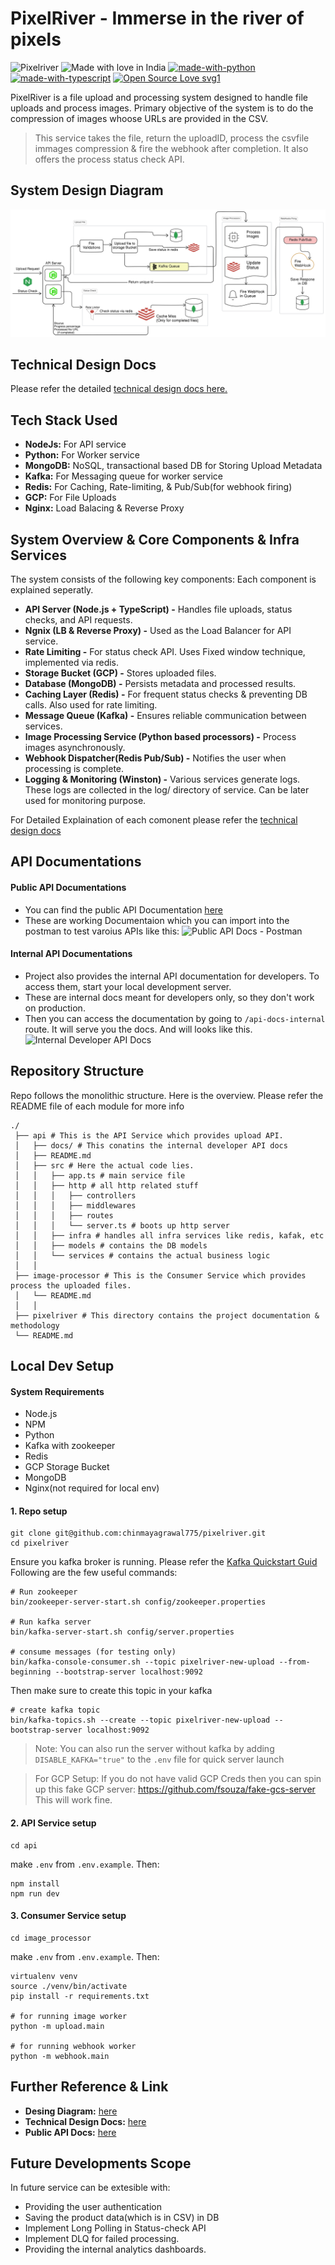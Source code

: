 # PixelRiver - Immerse in the river of pixels

![Pixelriver](https://img.shields.io/badge/pixelriver-blue)
![Made with love in India](https://madewithlove.now.sh/in?heart=true&colorA=%232543d4&colorB=%23f58f00&template=for-the-badge)
[![made-with-python](https://img.shields.io/badge/Made%20with-Python-1f425f.svg)](https://www.python.org/)
[![made-with-typescript](https://shields.io/badge/TypeScript-3178C6?logo=TypeScript&logoColor=FFF&style=flat-square)](https://www.typescriptlang.org/)
[![Open Source Love svg1](https://badges.frapsoft.com/os/v1/open-source.svg?v=103)](https://github.com/ellerbrock/open-source-badges/)

PixelRiver is a file upload and processing system designed to handle file uploads and process images. Primary objective of the system is to do the compression of images whoose URLs are provided in the CSV.

> This service takes the file, return the uploadID, process the csvfile immages compression & fire the webhook after completion. It also offers the process status check API.

## System Design Diagram

<img src="https://github.com/chinmayagrawal775/pixelriver/blob/main/pixelriver/system-design.svg?raw=true" alt="system-design-diagram"></img>

## Technical Design Docs

Please refer the detailed [technical design docs here.](https://github.com/chinmayagrawal775/pixelriver/blob/main/pixelriver/technical-design-document.md)

## Tech Stack Used

- **NodeJs:** For API service
- **Python:** For Worker service
- **MongoDB:** NoSQL, transactional based DB for Storing Upload Metadata
- **Kafka:** For Messaging queue for worker service
- **Redis:** For Caching, Rate-limiting, & Pub/Sub(for webhook firing)
- **GCP:** For File Uploads
- **Nginx:** Load Balacing & Reverse Proxy

## System Overview & Core Components & Infra Services

The system consists of the following key components: Each component is explained seperatly.

- **API Server (Node.js + TypeScript) -** Handles file uploads, status checks, and API requests.
- **Ngnix (LB & Reverse Proxy) -** Used as the Load Balancer for API service.
- **Rate Limiting -** For status check API. Uses Fixed window technique, implemented via redis.
- **Storage Bucket (GCP) -** Stores uploaded files.
- **Database (MongoDB) -** Persists metadata and processed results.
- **Caching Layer (Redis) -** For frequent status checks & preventing DB calls. Also used for rate limiting.
- **Message Queue (Kafka) -** Ensures reliable communication between services.
- **Image Processing Service (Python based processors) -** Process images asynchronously.
- **Webhook Dispatcher(Redis Pub/Sub) -** Notifies the user when processing is complete.
- **Logging & Monitoring (Winston) -** Various services generate logs. These logs are collected in the log/ directory of service. Can be later used for monitoring purpose.

For Detailed Explaination of each comonent please refer the [technical design docs](https://github.com/chinmayagrawal775/pixelriver/blob/main/pixelriver/technical-design-document.md)

## API Documentations

#### Public API Documentations

- You can find the public API Documentation [here](https://documenter.getpostman.com/view/33976849/2sAYkDMLLw)
- These are working Documentaion which you can import into the postman to test varoius APIs like this:
  ![Public API Docs - Postman](https://github.com/user-attachments/assets/6a1ef0e8-3266-4182-8159-d768f5053c24)

#### Internal API Documentations

- Project also provides the internal API documentation for developers. To access them, start your local development server.
- These are internal docs meant for developers only, so they don't work on production.
- Then you can access the documentation by going to `/api-docs-internal` route. It will serve you the docs. And will looks like this.
  ![Internal Developer API Docs](https://github.com/user-attachments/assets/8b7d60a0-c61b-40f0-b85f-c645fb67cb43)

## Repository Structure

Repo follows the monolithic structure.
Here is the overview. Please refer the README file of each module for more info

```
./
 ├── api # This is the API Service which provides upload API.
 │   ├── docs/ # This conatins the internal developer API docs
 │   ├── README.md
 │   ├── src # Here the actual code lies.
 │   │   ├── app.ts # main service file
 │   │   ├── http # all http related stuff
 │   │   │   ├── controllers
 │   │   │   ├── middlewares
 │   │   │   ├── routes
 │   │   │   └── server.ts # boots up http server
 │   │   ├── infra # handles all infra services like redis, kafak, etc
 │   │   ├── models # contains the DB models
 │   │   └── services # contains the actual business logic
 │   │
 ├── image-processor # This is the Consumer Service which provides process the uploaded files.
 │   └── README.md
 │   │
 ├── pixelriver # This directory contains the project documentation & methodology
 └── README.md
```

## Local Dev Setup

#### System Requirements

- Node.js
- NPM
- Python
- Kafka with zookeeper
- Redis
- GCP Storage Bucket
- MongoDB
- Nginx(not required for local env)

#### 1. Repo setup

```
git clone git@github.com:chinmayagrawal775/pixelriver.git
cd pixelriver
```

Ensure you kafka broker is running. Please refer the [Kafka Quickstart Guid](https://kafka.apache.org/quickstart)
Following are the few useful commands:

```
# Run zookeeper
bin/zookeeper-server-start.sh config/zookeeper.properties

# Run kafka server
bin/kafka-server-start.sh config/server.properties

# consume messages (for testing only)
bin/kafka-console-consumer.sh --topic pixelriver-new-upload --from-beginning --bootstrap-server localhost:9092
```

Then make sure to create this topic in your kafka

```
# create kafka topic
bin/kafka-topics.sh --create --topic pixelriver-new-upload --bootstrap-server localhost:9092
```

> Note: You can also run the server without kafka by adding `DISABLE_KAFKA="true"` to the `.env` file for quick server launch

> For GCP Setup: If you do not have valid GCP Creds then you can spin up this fake GCP server: https://github.com/fsouza/fake-gcs-server This will work fine.

#### 2. API Service setup

```
cd api
```

make `.env` from `.env.example`. Then:

```
npm install
npm run dev
```

#### 3. Consumer Service setup

```
cd image_processor
```

make `.env` from `.env.example`. Then:

```
virtualenv venv
source ./venv/bin/activate
pip install -r requirements.txt

# for running image worker
python -m upload.main

# for running webhook worker
python -m webhook.main
```

## Further Reference & Link

- **Desing Diagram:** [here](https://github.com/chinmayagrawal775/pixelriver/blob/main/pixelriver/system-design.svg)
- **Technical Design Docs:** [here](https://github.com/chinmayagrawal775/pixelriver/blob/main/pixelriver/technical-design-document.md)
- **Public API Docs:** [here](https://documenter.getpostman.com/view/33976849/2sAYkDMLLw)

## Future Developments Scope

In future service can be extesible with:

- Providing the user authentication
- Saving the product data(which is in CSV) in DB
- Implement Long Polling in Status-check API
- Implement DLQ for failed processing.
- Providing the internal analytics dashboards.
